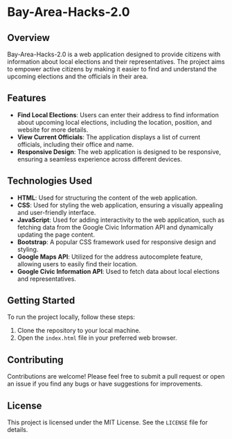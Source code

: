 # Bay-Area-Hacks-2.0

## Overview

Bay-Area-Hacks-2.0 is a web application designed to provide citizens with information about local elections and their representatives. The project aims to empower active citizens by making it easier to find and understand the upcoming elections and the officials in their area.

## Features

- **Find Local Elections**: Users can enter their address to find information about upcoming local elections, including the location, position, and website for more details.
- **View Current Officials**: The application displays a list of current officials, including their office and name.
- **Responsive Design**: The web application is designed to be responsive, ensuring a seamless experience across different devices.

## Technologies Used

- **HTML**: Used for structuring the content of the web application.
- **CSS**: Used for styling the web application, ensuring a visually appealing and user-friendly interface.
- **JavaScript**: Used for adding interactivity to the web application, such as fetching data from the Google Civic Information API and dynamically updating the page content.
- **Bootstrap**: A popular CSS framework used for responsive design and styling.
- **Google Maps API**: Utilized for the address autocomplete feature, allowing users to easily find their location.
- **Google Civic Information API**: Used to fetch data about local elections and representatives.

## Getting Started

To run the project locally, follow these steps:

1. Clone the repository to your local machine.
2. Open the `index.html` file in your preferred web browser.

## Contributing

Contributions are welcome! Please feel free to submit a pull request or open an issue if you find any bugs or have suggestions for improvements.

## License

This project is licensed under the MIT License. See the `LICENSE` file for details.

